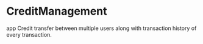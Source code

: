 # CreditManagement
app
Credit transfer between multiple users along with transaction history of every transaction. 
